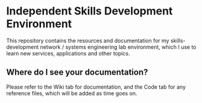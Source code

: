 # Independent Skills Development Environment
This repository contains the resources and documentation for my skills-development network / systems engineering lab environment, which I use to learn new services, applications and other topics.
## Where do I see your documentation?
Please refer to the Wiki tab for documentation, and the Code tab for any reference files, which will be added as time goes on.

